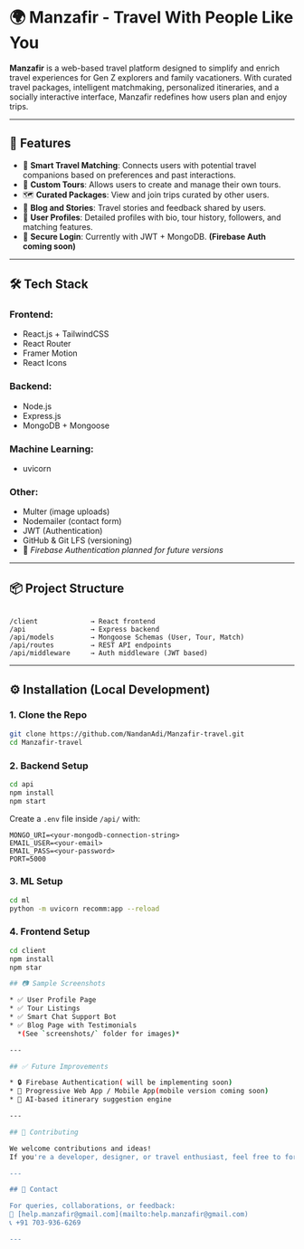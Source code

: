 # 🌍 Manzafir - Travel With People Like You

**Manzafir** is a web-based travel platform designed to simplify and enrich travel experiences for Gen Z explorers and family vacationers. With curated travel packages, intelligent matchmaking, personalized itineraries, and a socially interactive interface, Manzafir redefines how users plan and enjoy trips.

---

## 🚀 Features

- 🧠 **Smart Travel Matching**: Connects users with potential travel companions based on preferences and past interactions.
- 🧳 **Custom Tours**: Allows users to create and manage their own tours.
- 🗺️ **Curated Packages**: View and join trips curated by other users.
- 💬 **Blog and Stories**: Travel stories and feedback shared by users.
- 📸 **User Profiles**: Detailed profiles with bio, tour history, followers, and matching features.
- 🔐 **Secure Login**: Currently with JWT + MongoDB. **(Firebase Auth coming soon)**

---

## 🛠️ Tech Stack

### Frontend:
- React.js + TailwindCSS
- React Router
- Framer Motion
- React Icons

### Backend:
- Node.js
- Express.js
- MongoDB + Mongoose

### Machine Learning:
- uvicorn

### Other:
- Multer (image uploads)
- Nodemailer (contact form)
- JWT (Authentication)
- GitHub & Git LFS (versioning)
- 📌 *Firebase Authentication planned for future versions*

---

## 📦 Project Structure

```

/client             → React frontend
/api                → Express backend
/api/models         → Mongoose Schemas (User, Tour, Match)
/api/routes         → REST API endpoints
/api/middleware     → Auth middleware (JWT based)

````

---


## ⚙️ Installation (Local Development)

### 1. Clone the Repo

```bash
git clone https://github.com/NandanAdi/Manzafir-travel.git
cd Manzafir-travel
````

### 2. Backend Setup

```bash
cd api
npm install
npm start
```

Create a `.env` file inside `/api/` with:

```env
MONGO_URI=<your-mongodb-connection-string>
EMAIL_USER=<your-email>
EMAIL_PASS=<your-password>
PORT=5000
```
### 3. ML Setup

```bash
cd ml
python -m uvicorn recomm:app --reload
```

### 4. Frontend Setup

```bash
cd client
npm install
npm star

## 📷 Sample Screenshots

* ✅ User Profile Page
* ✅ Tour Listings
* ✅ Smart Chat Support Bot
* ✅ Blog Page with Testimonials
  *(See `screenshots/` folder for images)*

---

## ✅ Future Improvements

* 🔒 Firebase Authentication( will be implementing soon)
* 📱 Progressive Web App / Mobile App(mobile version coming soon)
* 🧭 AI-based itinerary suggestion engine

---

## 🧠 Contributing

We welcome contributions and ideas!
If you're a developer, designer, or travel enthusiast, feel free to fork the repo, create a new branch, and open a PR.

---

## 📩 Contact

For queries, collaborations, or feedback:
📧 [help.manzafir@gmail.com](mailto:help.manzafir@gmail.com)
📞 +91 703-936-6269

---



